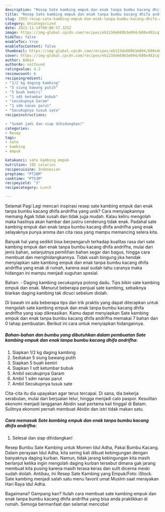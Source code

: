 ```yaml
---
description: "Resep Sate kambing empuk dan enak tanpa bumbu kacang dhifa andrifha yang Lezat, Lezat"
title: "Resep Sate kambing empuk dan enak tanpa bumbu kacang dhifa andrifha yang Lezat, Lezat"
slug: 1955-resep-sate-kambing-empuk-dan-enak-tanpa-bumbu-kacang-dhifa-andrifha-yang-lezat-lezat
category: Uncategorized
date: 2022-11-14T00:00:57.325Z
image: https://img-global.cpcdn.com/recipes/eb123de669b3e094/680x482cq70/sate-kambing-empuk-dan-enak-tanpa-bumbu-kacang-dhifa-andrifha-foto-resep-utama.jpg
hideToc: false
enableToc: true
enableTocContent: false
thumbnail: https://img-global.cpcdn.com/recipes/eb123de669b3e094/680x482cq70/sate-kambing-empuk-dan-enak-tanpa-bumbu-kacang-dhifa-andrifha-foto-resep-utama.jpg
cover: https://img-global.cpcdn.com/recipes/eb123de669b3e094/680x482cq70/sate-kambing-empuk-dan-enak-tanpa-bumbu-kacang-dhifa-andrifha-foto-resep-utama.jpg
author: Admin
authorAv: notfound
ratingvalue: 4.2
reviewcount: 6
recipeingredient:
- "1/2 kg daging kambing"
- "5 siung bawang putih"
- "5 buah kemiri"
- "1 sdt ketumbar bubuk"
- "secukupnya Garam"
- "1 sdm nanas parut"
- "Secukupnya tusuk sate"
recipeinstructions:

- "Sudah jadi dan siap dihidangkan!"
categories:
- Resep
tags:
- sate
- kambing
- empuk

katakunci: sate kambing empuk 
nutrition: 192 calories
recipecuisine: Indonesian
preptime: "PT28M"
cooktime: "PT53M"
recipeyield: "3"
recipecategory: Lunch

---
```



Selamat Pagi Lagi mencari inspirasi resep sate kambing empuk dan enak tanpa bumbu kacang dhifa andrifha yang unik? Cara menyiapkannya memang Agak tidak susah dan tidak juga mudah. Kalau keliru mengolah maka hasilnya akan hambar dan justru cenderung tidak enak. Padahal sate kambing empuk dan enak tanpa bumbu kacang dhifa andrifha yang enak selayaknya punya aroma dan cita rasa yang mampu memancing selera kita.


Banyak hal yang sedikit bisa berpengaruh terhadap kualitas rasa dari sate kambing empuk dan enak tanpa bumbu kacang dhifa andrifha, mulai dari jenis bahan, selanjutnya pemilihan bahan segar dan bagus, hingga cara membuat dan menghidangkannya. Tidak usah bingung jika hendak menyiapkan sate kambing empuk dan enak tanpa bumbu kacang dhifa andrifha yang enak di rumah, karena asal sudah tahu caranya maka hidangan ini mampu menjadi suguhan spesial.

Bahan: - Daging kambing secukupnya potong dadu. Tips bikin sate kambing empuk dan enak. Menurut beberapa penjual sate kambing, sebaiknya biarkan daging kambing tak dicuci sebelum diolah.


Di bawah ini ada beberapa tips dan trik praktis yang dapat diterapkan untuk mengolah sate kambing empuk dan enak tanpa bumbu kacang dhifa andrifha yang siap dikreasikan. Kamu dapat menyiapkan Sate kambing empuk dan enak tanpa bumbu kacang dhifa andrifha memakai 7 bahan dan 0 tahap pembuatan. Berikut ini cara untuk menyiapkan hidangannya.

<!--inarticleads1-->

##### Bahan-bahan dan bumbu yang dibutuhkan dalam pembuatan Sate kambing empuk dan enak tanpa bumbu kacang dhifa andrifha:

1. Siapkan 1/2 kg daging kambing
1. Sediakan 5 siung bawang putih
1. Siapkan 5 buah kemiri
1. Siapkan 1 sdt ketumbar bubuk
1. Ambil secukupnya Garam
1. Ambil 1 sdm nanas parut
1. Ambil Secukupnya tusuk sate


Cita-cita itu dia upayakan agar terus tercapai. Di sana, dia bekerja serabutan, mulai dari berjualan telur, hingga menjadi calo paspor. Kesulitan ekonomi menjadi langganan Abidin saat pertama kali tinggal di Batam. Sulitnya ekonomi pernah membuat Abidin dan istri tidak makan satu. 

<!--inarticleads2-->

##### Cara memasak Sate kambing empuk dan enak tanpa bumbu kacang dhifa andrifha:


1. Selesai dan siap dihidangkan!

Resep Bumbu Sate Kambing untuk Momen Idul Adha, Pakai Bumbu Kacang. Dalam perayaan Idul Adha, kita sering kali dibuat kebingungan dengan banyaknya daging kurban. Namun, tidak jarang kebingungan kita masih berlanjut ketika ingin mengolah daging kurban tersebut dimana gak jarang membuat kita pusing karena masih terasa keras dan sulit dicerna meski sudah diolah. Antibau, Ini Resep Sate Kambing yang Empuk/Foto: iStock. Sate kambing menjadi salah satu menu favorit umat Muslim saat merayakan Hari Raya Idul Adha. 

Bagaimana? Gampang kan? Itulah cara membuat sate kambing empuk dan enak tanpa bumbu kacang dhifa andrifha yang bisa anda praktikkan di rumah. Semoga bermanfaat dan selamat mencoba!
